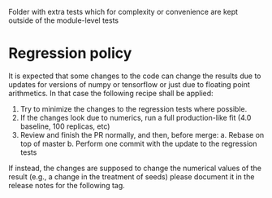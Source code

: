 Folder with extra tests which for complexity or convenience are kept outside of the module-level tests

Regression policy
================
It is expected that some changes to the code can change the results due to updates for versions of numpy or tensorflow
or just due to floating point arithmetics.
In that case the following recipe shall be applied:

1. Try to minimize the changes to the regression tests where possible.
2. If the changes look due to numerics, run a full production-like fit (4.0 baseline, 100 replicas, etc)
3. Review and finish the PR normally, and then, before merge:
  a. Rebase on top of master
  b. Perform one commit with the update to the regression tests

If instead, the changes are supposed to change the numerical values of the result (e.g., a change in the treatment of seeds)
please document it in the release notes for the following tag.
